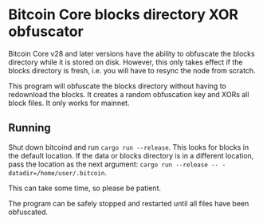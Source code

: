 # Bitcoin Core blocks directory XOR obfuscator

Bitcoin Core v28 and later versions have the ability to obfuscate the blocks directory while it is stored on disk.
However, this only takes effect if the blocks directory is fresh, i.e. you will have to resync the node from scratch.

This program will obfuscate the blocks directory without having to redownload the blocks. It creates a random
obfuscation key and XORs all block files. It only works for mainnet.

## Running

Shut down bitcoind and run `cargo run --release`. This looks for blocks in the default location.
If the data or blocks directory is in a different location, pass the location as the next argument:
`cargo run --release -- -datadir=/home/user/.bitcoin`.

This can take some time, so please be patient.

The program can be safely stopped and restarted until all files
have been obfuscated.
